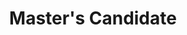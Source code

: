 ---
active: false
kerberos: draper
name: Brandon Draper
position: Master
title: Master's Candidate
---
